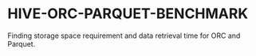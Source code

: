 # HIVE-ORC-PARQUET-BENCHMARK
Finding storage space requirement and data retrieval time for ORC and Parquet.
